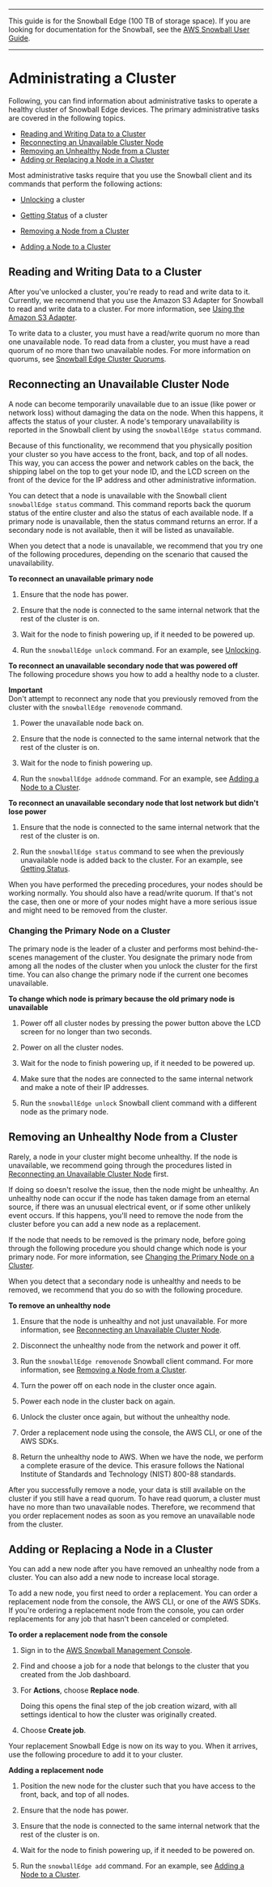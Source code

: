 --------

This guide is for the Snowball Edge \(100 TB of storage space\)\. If you are looking for documentation for the Snowball, see the [AWS Snowball User Guide](http://docs.aws.amazon.com/snowball/latest/ug/whatissnowball.html)\.

--------

# Administrating a Cluster<a name="administercluster"></a>

Following, you can find information about administrative tasks to operate a healthy cluster of Snowball Edge devices\. The primary administrative tasks are covered in the following topics\.


+ [Reading and Writing Data to a Cluster](#transfer-to-cluster)
+ [Reconnecting an Unavailable Cluster Node](#reconnectingclusternode)
+ [Removing an Unhealthy Node from a Cluster](#remove-node)
+ [Adding or Replacing a Node in a Cluster](#replacement)

Most administrative tasks require that you use the Snowball client and its commands that perform the following actions:

+ [Unlocking](using-client.md#client-unlock) a cluster

+ [Getting Status](using-client.md#client-status) of a cluster

+ [Removing a Node from a Cluster](using-client.md#client-cluster-remove)

+ [Adding a Node to a Cluster](using-client.md#client-cluster-add)

## Reading and Writing Data to a Cluster<a name="transfer-to-cluster"></a>

After you've unlocked a cluster, you're ready to read and write data to it\. Currently, we recommend that you use the Amazon S3 Adapter for Snowball to read and write data to a cluster\. For more information, see [Using the Amazon S3 Adapter](using-adapter.md)\.

To write data to a cluster, you must have a read/write quorum no more than one unavailable node\. To read data from a cluster, you must have a read quorum of no more than two unavailable nodes\. For more information on quorums, see [Snowball Edge Cluster Quorums](UsingCluster.md#clusterquorums)\.

## Reconnecting an Unavailable Cluster Node<a name="reconnectingclusternode"></a>

A node can become temporarily unavailable due to an issue \(like power or network loss\) without damaging the data on the node\. When this happens, it affects the status of your cluster\. A node's temporary unavailability is reported in the Snowball client by using the `snowballEdge status` command\. 

Because of this functionality, we recommend that you physically position your cluster so you have access to the front, back, and top of all nodes\. This way, you can access the power and network cables on the back, the shipping label on the top to get your node ID, and the LCD screen on the front of the device for the IP address and other administrative information\.

You can detect that a node is unavailable with the Snowball client `snowballEdge status` command\. This command reports back the quorum status of the entire cluster and also the status of each available node\. If a primary node is unavailable, then the status command returns an error\. If a secondary node is not available, then it will be listed as unavailable\.

When you detect that a node is unavailable, we recommend that you try one of the following procedures, depending on the scenario that caused the unavailability\.

**To reconnect an unavailable primary node**

1. Ensure that the node has power\.

1. Ensure that the node is connected to the same internal network that the rest of the cluster is on\.

1. Wait for the node to finish powering up, if it needed to be powered up\.

1. Run the `snowballEdge unlock` command\. For an example, see [Unlocking](using-client.md#client-unlock)\.

**To reconnect an unavailable secondary node that was powered off**  
The following procedure shows you how to add a healthy node to a cluster\.

**Important**  
Don't attempt to reconnect any node that you previously removed from the cluster with the `snowballEdge removenode` command\.

1. Power the unavailable node back on\.

1. Ensure that the node is connected to the same internal network that the rest of the cluster is on\.

1. Wait for the node to finish powering up\.

1. Run the `snowballEdge addnode` command\. For an example, see [Adding a Node to a Cluster](using-client.md#client-cluster-add)\.

**To reconnect an unavailable secondary node that lost network but didn't lose power**

1. Ensure that the node is connected to the same internal network that the rest of the cluster is on\.

1. Run the `snowballEdge status` command to see when the previously unavailable node is added back to the cluster\. For an example, see [Getting Status](using-client.md#client-status)\.

When you have performed the preceding procedures, your nodes should be working normally\. You should also have a read/write quorum\. If that's not the case, then one or more of your nodes might have a more serious issue and might need to be removed from the cluster\.

### Changing the Primary Node on a Cluster<a name="changingprimarynode"></a>

The primary node is the leader of a cluster and performs most behind\-the\-scenes management of the cluster\. You designate the primary node from among all the nodes of the cluster when you unlock the cluster for the first time\. You can also change the primary node if the current one becomes unavailable\.

**To change which node is primary because the old primary node is unavailable**

1. Power off all cluster nodes by pressing the power button above the LCD screen for no longer than two seconds\.

1. Power on all the cluster nodes\.

1. Wait for the node to finish powering up, if it needed to be powered up\.

1. Make sure that the nodes are connected to the same internal network and make a note of their IP addresses\.

1. Run the `snowballEdge unlock` Snowball client command with a different node as the primary node\.

## Removing an Unhealthy Node from a Cluster<a name="remove-node"></a>

Rarely, a node in your cluster might become unhealthy\. If the node is unavailable, we recommend going through the procedures listed in [Reconnecting an Unavailable Cluster Node](#reconnectingclusternode) first\. 

If doing so doesn't resolve the issue, then the node might be unhealthy\. An unhealthy node can occur if the node has taken damage from an eternal source, if there was an unusual electrical event, or if some other unlikely event occurs\. If this happens, you'll need to remove the node from the cluster before you can add a new node as a replacement\.

If the node that needs to be removed is the primary node, before going through the following procedure you should change which node is your primary node\. For more information, see [Changing the Primary Node on a Cluster](#changingprimarynode)\. 

When you detect that a secondary node is unhealthy and needs to be removed, we recommend that you do so with the following procedure\.

**To remove an unhealthy node**

1. Ensure that the node is unhealthy and not just unavailable\. For more information, see [Reconnecting an Unavailable Cluster Node](#reconnectingclusternode)\.

1. Disconnect the unhealthy node from the network and power it off\.

1. Run the `snowballEdge removenode` Snowball client command\. For more information, see [Removing a Node from a Cluster](using-client.md#client-cluster-remove)\.

1. Turn the power off on each node in the cluster once again\.

1. Power each node in the cluster back on again\.

1. Unlock the cluster once again, but without the unhealthy node\.

1. Order a replacement node using the console, the AWS CLI, or one of the AWS SDKs\.

1. Return the unhealthy node to AWS\. When we have the node, we perform a complete erasure of the device\. This erasure follows the National Institute of Standards and Technology \(NIST\) 800\-88 standards\.

After you successfully remove a node, your data is still available on the cluster if you still have a read quorum\. To have read quorum, a cluster must have no more than two unavailable nodes\. Therefore, we recommend that you order replacement nodes as soon as you remove an unavailable node from the cluster\.

## Adding or Replacing a Node in a Cluster<a name="replacement"></a>

You can add a new node after you have removed an unhealthy node from a cluster\. You can also add a new node to increase local storage\. 

To add a new node, you first need to order a replacement\. You can order a replacement node from the console, the AWS CLI, or one of the AWS SDKs\. If you're ordering a replacement node from the console, you can order replacements for any job that hasn't been canceled or completed\.

**To order a replacement node from the console**

1. Sign in to the [AWS Snowball Management Console](https://console.aws.amazon.com/importexport/home?region=us-west-2)\.

1. Find and choose a job for a node that belongs to the cluster that you created from the Job dashboard\.

1. For **Actions**, choose **Replace node**\.

   Doing this opens the final step of the job creation wizard, with all settings identical to how the cluster was originally created\.

1. Choose **Create job**\.

Your replacement Snowball Edge is now on its way to you\. When it arrives, use the following procedure to add it to your cluster\.

**Adding a replacement node**

1. Position the new node for the cluster such that you have access to the front, back, and top of all nodes\.

1. Ensure that the node has power\.

1. Ensure that the node is connected to the same internal network that the rest of the cluster is on\.

1. Wait for the node to finish powering up, if it needed to be powered on\.

1. Run the `snowballEdge add` command\. For an example, see [Adding a Node to a Cluster](using-client.md#client-cluster-add)\.